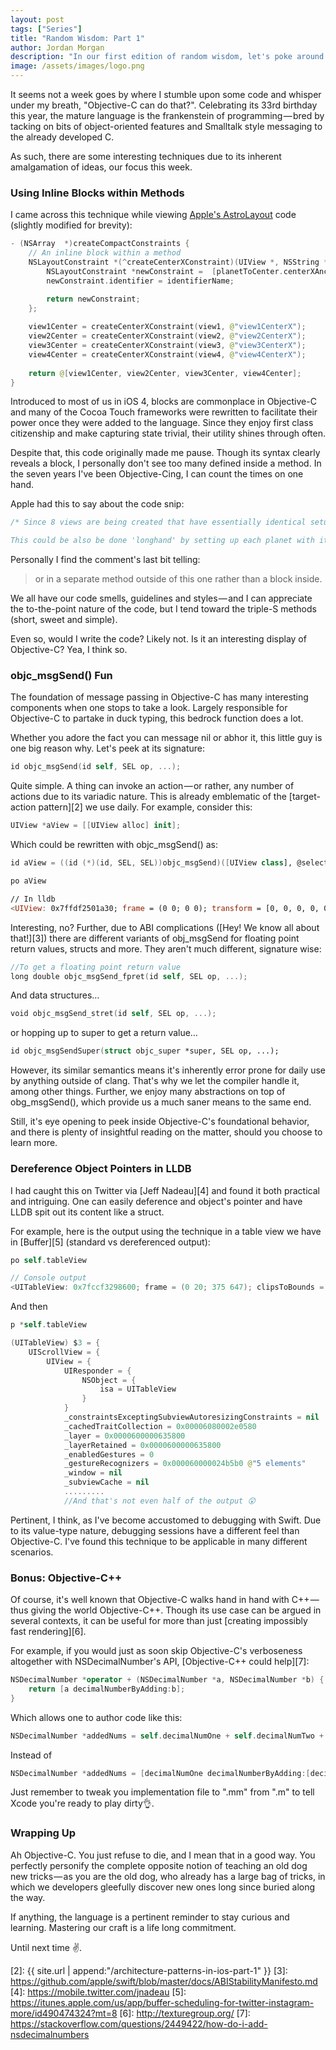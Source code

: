 ```yaml
---
layout: post
tags: ["Series"]
title: "Random Wisdom: Part 1"
author: Jordan Morgan
description: "In our first edition of random wisdom, let's poke around around some Objective-C. Inline blocks, how selectors work and more."
image: /assets/images/logo.png
---
```

It seems not a week goes by where I stumble upon some code and whisper under my breath, "Objective-C can do that?". Celebrating its 33rd birthday this year, the mature language is the frankenstein of programming — bred by tacking on bits of object-oriented features and Smalltalk style messaging to the already developed C.

As such, there are some interesting techniques due to its inherent amalgamation of ideas, our focus this week.

### Using Inline Blocks within Methods

I came across this technique while viewing [Apple's AstroLayout][1] code (slightly modified for brevity):
```swift
- (NSArray  *)createCompactConstraints {
    // An inline block within a method  
    NSLayoutConstraint *(^createCenterXConstraint)(UIView *, NSString *) = ^(UIView *planetToCenter, NSString *identifierName){
        NSLayoutConstraint *newConstraint =  [planetToCenter.centerXAnchor constraintEqualToAnchor: self.view.centerXAnchor];  
        newConstraint.identifier = identifierName;

        return newConstraint;  
    };
    
    view1Center = createCenterXConstraint(view1, @"view1CenterX");  
    view2Center = createCenterXConstraint(view2, @"view2CenterX");  
    view3Center = createCenterXConstraint(view3, @"view3CenterX");  
    view4Center = createCenterXConstraint(view4, @"view4CenterX");
    
    return @[view1Center, view2Center, view3Center, view4Center];  
}
```

Introduced to most of us in iOS 4, blocks are commonplace in Objective-C and many of the Cocoa Touch frameworks were rewritten to facilitate their power once they were added to the language. Since they enjoy first class citizenship and make capturing state trivial, their utility shines through often.

Despite that, this code originally made me pause. Though its syntax clearly reveals a block, I personally don't see too many defined inside a method. In the seven years I've been Objective-Cing, I can count the times on one hand.

Apple had this to say about the code snip:
```swift
/* Since 8 views are being created that have essentially identical setup code, just use a block to reduce code overhead.

This could be also be done 'longhand' by setting up each planet with its own individual code, or in a separate method outside of this one rather than a block inside. */
```
Personally I find the comment's last bit telling:

> or in a separate method outside of this one rather than a block inside.

We all have our code smells, guidelines and styles — and I can appreciate the to-the-point nature of the code, but I tend toward the triple-S methods (short, sweet and simple).

Even so, would I write the code? Likely not. Is it an interesting display of Objective-C? Yea, I think so.

### objc_msgSend() Fun

The foundation of message passing in Objective-C has many interesting components when one stops to take a look. Largely responsible for Objective-C to partake in duck typing, this bedrock function does a lot.

Whether you adore the fact you can message nil or abhor it, this little guy is one big reason why. Let's peek at its signature:

```swift    
id objc_msgSend(id self, SEL op, ...);
```
Quite simple. A thing can invoke an action — or rather, any number of actions due to its variadic nature. This is already emblematic of the [target-action pattern][2] we use daily. For example, consider this:
```swift
UIView *aView = [[UIView alloc] init];
```
Which could be rewritten with objc_msgSend() as:
```swift   
id aView = ((id (*)(id, SEL, SEL))objc_msgSend)([UIView class], @selector(alloc), @selector(init));

po aView

// In lldb
<UIView: 0x7ffdf2501a30; frame = (0 0; 0 0); transform = [0, 0, 0, 0, 0, 0]; alpha = 0; opaque = NO; layer = (null)>
```

Interesting, no? Further, due to ABI complications ([Hey! We know all about that!][3]) there are different variants of obj_msgSend for floating point return values, structs and more. They aren't much different, signature wise:
```swift
//To get a floating point return value  
long double objc_msgSend_fpret(id self, SEL op, ...);
```
And data structures…
```swift
void objc_msgSend_stret(id self, SEL op, ...);
```

or hopping up to super to get a return value…
```swift
id objc_msgSendSuper(struct objc_super *super, SEL op, ...);
```
However, its similar semantics means it's inherently error prone for daily use by anything outside of clang. That's why we let the compiler handle it, among other things. Further, we enjoy many abstractions on top of obg_msgSend(), which provide us a much saner means to the same end.

Still, it's eye opening to peek inside Objective-C's foundational behavior, and there is plenty of insightful reading on the matter, should you choose to learn more.

### Dereference Object Pointers in LLDB

I had caught this on Twitter via [Jeff Nadeau][4] and found it both practical and intriguing. One can easily deference and object's pointer and have LLDB spit out its content like a struct.

For example, here is the output using the technique in a table view we have in [Buffer][5] (standard vs dereferenced output):
```swift 
po self.tableView

// Console output
<UITableView: 0x7fccf3298600; frame = (0 20; 375 647); clipsToBounds = YES; autoresize = W+H; gestureRecognizers = <NSArray: 0x60000024b5b0>; layer = <CALayer: 0x600000635800>; contentOffset: {0, 20}; contentSize: {0, 0}; adjustedContentInset: {-20, 0, 10, 0}>
```
And then
```swift
p *self.tableView

(UITableView) $3 = {  
    UIScrollView = {  
        UIView = {  
            UIResponder = {  
                NSObject = {  
                    isa = UITableView  
                }  
            }  
            _constraintsExceptingSubviewAutoresizingConstraints = nil  
            _cachedTraitCollection = 0x00006080002e0580  
            _layer = 0x0000600000635800  
            _layerRetained = 0x0000600000635800  
            _enabledGestures = 0  
            _gestureRecognizers = 0x000060000024b5b0 @"5 elements"  
            _window = nil  
            _subviewCache = nil  
            .........  
            //And that's not even half of the output 😲
```

Pertinent, I think, as I've become accustomed to debugging with Swift. Due to its value-type nature, debugging sessions have a different feel than Objective-C. I've found this technique to be applicable in many different scenarios.

### Bonus: Objective-C++

Of course, it's well known that Objective-C walks hand in hand with C++ — thus giving the world Objective-C++. Though its use case can be argued in several contexts, it can be useful for more than just [creating impossibly fast rendering][6].

For example, if you would just as soon skip Objective-C's verboseness altogether with NSDecimalNumber's API, [Objective-C++ could help][7]:
```swift
NSDecimalNumber *operator + (NSDecimalNumber *a, NSDecimalNumber *b) {  
    return [a decimalNumberByAdding:b];  
}
```
Which allows one to author code like this:
```swift    
NSDecimalNumber *addedNums = self.decimalNumOne + self.decimalNumTwo + self.decimalNumThree;
```
Instead of
```swift 
NSDecimalNumber *addedNums = [decimalNumOne decimalNumberByAdding:[decimalNumTwo decimalNumberByAdding:decimalNumThree]];
```
Just remember to tweak you implementation file to ".mm" from ".m" to tell Xcode you're ready to play dirty👌.

### Wrapping Up

Ah Objective-C. You just refuse to die, and I mean that in a good way. You perfectly personify the complete opposite notion of teaching an old dog new tricks — as you are the old dog, who already has a large bag of tricks, in which we developers gleefully discover new ones long since buried along the way.

If anything, the language is a pertinent reminder to stay curious and learning. Mastering our craft is a life long commitment.

Until next time ✌️.

[1]: https://developer.apple.com/library/content/samplecode/AstroLayout/Introduction/Intro.html
[2]: {{ site.url | append:"/architecture-patterns-in-ios-part-1" }}
[3]: https://github.com/apple/swift/blob/master/docs/ABIStabilityManifesto.md
[4]: https://mobile.twitter.com/jnadeau
[5]: https://itunes.apple.com/us/app/buffer-scheduling-for-twitter-instagram-more/id490474324?mt=8
[6]: http://texturegroup.org/
[7]: https://stackoverflow.com/questions/2449422/how-do-i-add-nsdecimalnumbers
